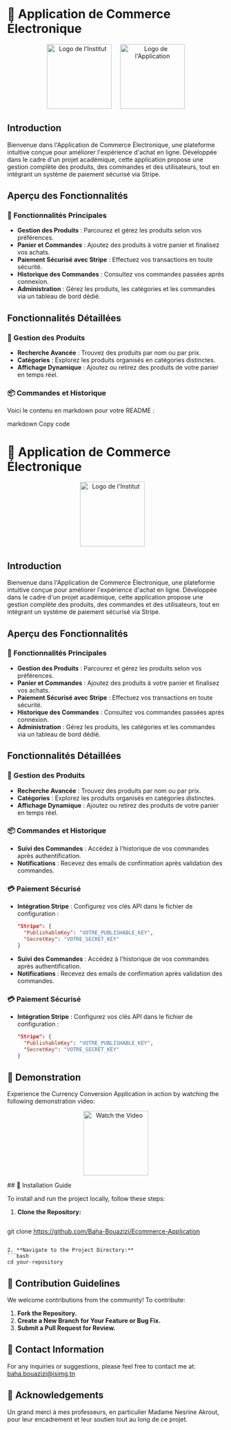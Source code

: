 # 🛒 Application de Commerce Électronique  
<p align="center">
  <img src="public/images/institut-logo.png" alt="Logo de l'Institut" width="150"/>
  &nbsp;&nbsp;&nbsp;
  <img src="public/images/application-logo.png" alt="Logo de l'Application" width="150"/>
</p>

## Introduction  

Bienvenue dans l'Application de Commerce Électronique, une plateforme intuitive conçue pour améliorer l'expérience d'achat en ligne. Développée dans le cadre d'un projet académique, cette application propose une gestion complète des produits, des commandes et des utilisateurs, tout en intégrant un système de paiement sécurisé via Stripe.  

## Aperçu des Fonctionnalités  

### 🌟 Fonctionnalités Principales  

- **Gestion des Produits** : Parcourez et gérez les produits selon vos préférences.  
- **Panier et Commandes** : Ajoutez des produits à votre panier et finalisez vos achats.  
- **Paiement Sécurisé avec Stripe** : Effectuez vos transactions en toute sécurité.  
- **Historique des Commandes** : Consultez vos commandes passées après connexion.  
- **Administration** : Gérez les produits, les catégories et les commandes via un tableau de bord dédié.  

## Fonctionnalités Détaillées  

### 🛒 Gestion des Produits  

- **Recherche Avancée** : Trouvez des produits par nom ou par prix.  
- **Catégories** : Explorez les produits organisés en catégories distinctes.  
- **Affichage Dynamique** : Ajoutez ou retirez des produits de votre panier en temps réel.  

### 📦 Commandes et Historique  
Voici le contenu en markdown pour votre README :

markdown
Copy code
# 🛒 Application de Commerce Électronique  
<p align="center">
  <img src="public/images/institut-logo.png" alt="Logo de l'Institut" width="150"/>
  &nbsp;&nbsp;&nbsp;
</p>

## Introduction  

Bienvenue dans l'Application de Commerce Électronique, une plateforme intuitive conçue pour améliorer l'expérience d'achat en ligne. Développée dans le cadre d'un projet académique, cette application propose une gestion complète des produits, des commandes et des utilisateurs, tout en intégrant un système de paiement sécurisé via Stripe.  

## Aperçu des Fonctionnalités  

### 🌟 Fonctionnalités Principales  

- **Gestion des Produits** : Parcourez et gérez les produits selon vos préférences.  
- **Panier et Commandes** : Ajoutez des produits à votre panier et finalisez vos achats.  
- **Paiement Sécurisé avec Stripe** : Effectuez vos transactions en toute sécurité.  
- **Historique des Commandes** : Consultez vos commandes passées après connexion.  
- **Administration** : Gérez les produits, les catégories et les commandes via un tableau de bord dédié.  

## Fonctionnalités Détaillées  

### 🛒 Gestion des Produits  

- **Recherche Avancée** : Trouvez des produits par nom ou par prix.  
- **Catégories** : Explorez les produits organisés en catégories distinctes.  
- **Affichage Dynamique** : Ajoutez ou retirez des produits de votre panier en temps réel.  

### 📦 Commandes et Historique  

- **Suivi des Commandes** : Accédez à l'historique de vos commandes après authentification.  
- **Notifications** : Recevez des emails de confirmation après validation des commandes.  

### 💳 Paiement Sécurisé  

- **Intégration Stripe** : Configurez vos clés API dans le fichier de configuration :  
  ```json  
  "Stripe": {  
    "PublishableKey": "VOTRE_PUBLISHABLE_KEY",  
    "SecretKey": "VOTRE_SECRET_KEY"  
  }  

- **Suivi des Commandes** : Accédez à l'historique de vos commandes après authentification.  
- **Notifications** : Recevez des emails de confirmation après validation des commandes.  

### 💳 Paiement Sécurisé  

- **Intégration Stripe** : Configurez vos clés API dans le fichier de configuration :  
  ```json  
  "Stripe": {  
    "PublishableKey": "VOTRE_PUBLISHABLE_KEY",  
    "SecretKey": "VOTRE_SECRET_KEY"  
  }  
## 🎥 Demonstration

Experience the Currency Conversion Application in action by watching the following demonstration video:

<p align="center">
  <a href="https://youtu.be/GKNtRxA_fG8">
    <img src="public/images/youtt.jpg" alt="Watch the Video" width="150">
  </a>
</p>
## 🚀 Installation Guide

To install and run the project locally, follow these steps:

1. **Clone the Repository:**
   ```bash
git clone https://github.com/Baha-Bouazizi/Ecommerce-Application  
   ```

2. **Navigate to the Project Directory:**
   ```bash
   cd your-repository
   ```

## 🤝 Contribution Guidelines

We welcome contributions from the community! To contribute:

1. **Fork the Repository.**
2. **Create a New Branch for Your Feature or Bug Fix.**
3. **Submit a Pull Request for Review.**
   
## 📧 Contact Information
For any inquiries or suggestions, please feel free to contact me at: baha.bouazizi@isimg.tn


## 🙏 Acknowledgements
Un grand merci à mes professeurs, en particulier Madame Nesrine Akrout, pour leur encadrement et leur soutien tout au long de ce projet.
